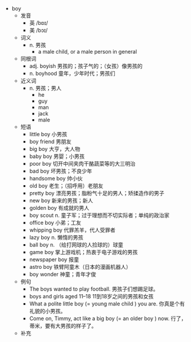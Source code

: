 - boy
  - 发音
    - 英 /bɒɪ/
    - 美 /bɔɪ/
  - 词义
    - n. 男孩
      - a male child, or a male person in general
  - 同根词
    - adj. boyish 男孩的；孩子气的；（女孩）像男孩的
    - n. boyhood 童年，少年时代；男孩们
  - 近义词
    - n. 男孩；男人
      - he
      - guy
      - man
      - jack
      - male
  - 短语
    - little boy 小男孩
    - boy friend 男朋友
    - big boy 大亨，大人物
    - baby boy 男婴；小男孩
    - poor boy 切开中间夹肉干酪蔬菜等的大三明治
    - bad boy 坏男孩；不良少年
    - handsome boy 帅小伙
    - old boy 老生；（招呼用）老朋友
    - pretty boy 漂亮男孩；脂粉气十足的男人；矫揉造作的男子
    - new boy 新来的男孩；新人
    - golden boy 有成就的男人
    - boy scout n. 童子军；过于理想而不切实际者；单纯的政治家
    - office boy 小弟；工友
    - whipping boy 代罪羔羊，代人受罪者
    - lazy boy n. 懒惰的男孩
    - ball boy n. （给打网球的人捡球的）球童
    - game boy 掌上游戏机；热衷于电子游戏的男孩
    - newspaper boy 报童
    - astro boy 铁臂阿童木（日本的漫画机器人）
    - boy wonder 神童；青年才俊
  - 例句
    - The boys wanted to play football. 男孩子们想踢足球。
    - boys and girls aged 11–18 11到18岁之间的男孩和女孩
    - What a polite little boy (=  young male child  ) you are. 你真是个有礼貌的小男孩。
    - Come on, Timmy, act like a big boy (=  an older boy  ) now. 行了，蒂米，要有大男孩的样子了。
  - 补充